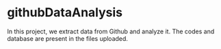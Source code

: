 # githubDataAnalysis
In this project, we extract data from Github and analyze it. The codes and database are present in the files uploaded.
